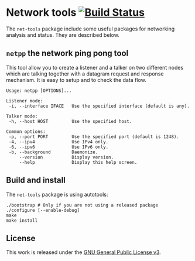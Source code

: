 # Network tools [![Build Status][badge]][travis]
The `net-tools` package include some useful packages for networking analysis and status. They are described below.

## `netpp` the network ping pong tool
This tool allow you to create a listener and a talker on two different nodes which are talking together with a datagram request and response mechanism. It is easy to setup and to check the data flow.

```
Usage: netpp [OPTIONS]...

Listener mode:
 -i, --interface IFACE   Use the specified interface (default is any).

Talker mode:
 -h, --host HOST         Use the specified host.

Common options:
 -p, --port PORT         Use the specified port (default is 1248).
 -4, --ipv4              Use IPv4 only.
 -6, --ipv6              Use IPv6 only.
 -b, --background        Daemonize.
     --version           Display version.
     --help              Display this help screen.
```

## Build and install
The `net-tools` package is using autotools:

```shell
./bootstrap # Only if you are not using a released package
./configure [--enable-debug]
make
make install
```

## License
This work is released under the [GNU General Public License v3][gplv30].

[badge]: https://travis-ci.org/jmlemetayer/net-tools.svg?branch=master
[travis]: https://travis-ci.org/jmlemetayer/net-tools
[gplv30]: https://www.gnu.org/licenses/gpl-3.0.html
